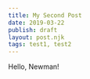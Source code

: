 ```yaml
---
title: My Second Post
date: 2019-03-22
publish: draft
layout: post.njk
tags: test1, test2
---
```


Hello, Newman!
<!-- more -->